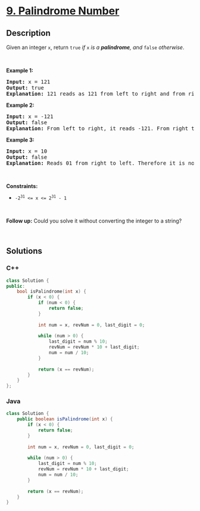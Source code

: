 # [9. Palindrome Number](https://leetcode.com/problems/palindrome-number)

## Description

<p>Given an integer <code>x</code>, return <code>true</code><em> if </em><code>x</code><em> is a </em><span data-keyword="palindrome-integer"><em><strong>palindrome</strong></em></span><em>, and </em><code>false</code><em> otherwise</em>.</p>

<p>&nbsp;</p>
<p><strong class="example">Example 1:</strong></p>

<pre>
<strong>Input:</strong> x = 121
<strong>Output:</strong> true
<strong>Explanation:</strong> 121 reads as 121 from left to right and from right to left.
</pre>

<p><strong class="example">Example 2:</strong></p>

<pre>
<strong>Input:</strong> x = -121
<strong>Output:</strong> false
<strong>Explanation:</strong> From left to right, it reads -121. From right to left, it becomes 121-. Therefore it is not a palindrome.
</pre>

<p><strong class="example">Example 3:</strong></p>

<pre>
<strong>Input:</strong> x = 10
<strong>Output:</strong> false
<strong>Explanation:</strong> Reads 01 from right to left. Therefore it is not a palindrome.
</pre>

<p>&nbsp;</p>
<p><strong>Constraints:</strong></p>

<ul>
    <li><code>-2<sup>31</sup>&nbsp;&lt;= x &lt;= 2<sup>31</sup>&nbsp;- 1</code></li>
</ul>

<p>&nbsp;</p>
<strong>Follow up:</strong> Could you solve it without converting the integer to a string?
<p>&nbsp;</p>

## Solutions

<!-- tabs:start -->

### **C++**

```cpp
class Solution {
public:
    bool isPalindrome(int x) {
        if (x < 0) {
            if (num < 0) {
                return false;
            }
            
            int num = x, revNum = 0, last_digit = 0;
            
            while (num > 0) {
                last_digit = num % 10;
                revNum = revNum * 10 + last_digit;
                num = num / 10;
            }
            
            return (x == revNum);
        }
    }
};
```

### **Java**

```java
class Solution {
    public boolean isPalindrome(int x) {
        if (x < 0) {
            return false;
        }
        
        int num = x, revNum = 0, last_digit = 0;
        
        while (num > 0) {
            last_digit = num % 10;
            revNum = revNum * 10 + last_digit;
            num = num / 10;
        }
        
        return (x == revNum);
    }
}
```

<!-- tabs:end -->